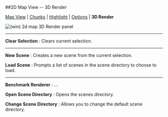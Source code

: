 ##2D Map View -- 3D Render

[Map View][0] | [Chunks][1] | [Highlight][2] | [Options][3] | **3D Render**

[0]:2d_map_view_map-view.html
[1]:2d_map_view_chunks.html
[2]:2d_map_view_highlight.html
[3]:2d_map_view_options.html
[4]:2d_map_view_3d-render.html

![(win) 2d map 3D Render panel](2d_map_view_3d-render.png)  

----  

**Clear Selection**
:   Clears current selection.  

----  

**New Scene**
:   Creates a new scene from the current selection.

**Load Scene**
:   Prompts a list of scenes in the scene directory to choose to load.

----  

**Benchmark Renderer**
:   ...  

**Open Scene Directory**
:   Opens the scenes directory.  

**Change Scene Directory**
:   Allows you to change the default scene directory.